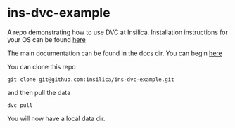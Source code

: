 # ins-dvc-example
A repo demonstrating how to use DVC at Insilica. Installation instructions for your OS can
be found [here](https://dvc.org/doc/install)

The main documentation can be found in the docs dir.
You can begin [here](docs/index.md)

You can clone this repo
```
git clone git@github.com:insilica/ins-dvc-example.git
```

and then pull the data

```
dvc pull
```

You will now have a local data dir.

